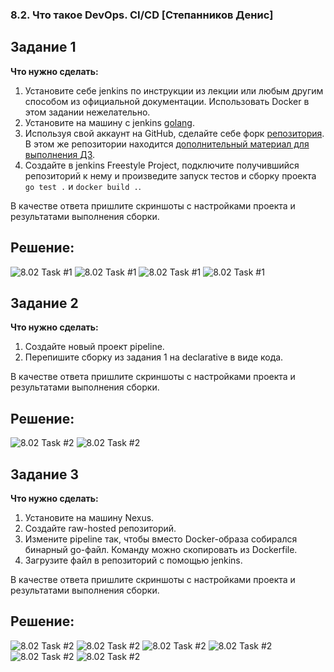 ### 8.2. Что такое DevOps. СI/СD [Степанников Денис]
## Задание 1
**Что нужно сделать:**

1. Установите себе jenkins по инструкции из лекции или любым другим способом из официальной документации. Использовать Docker в этом задании нежелательно.
2. Установите на машину с jenkins [golang](https://golang.org/doc/install).
3. Используя свой аккаунт на GitHub, сделайте себе форк [репозитория](https://github.com/netology-code/sdvps-materials.git). В этом же репозитории находится [дополнительный материал для выполнения ДЗ](https://github.com/netology-code/sdvps-materials/blob/main/CICD/8.2-hw.md).
3. Создайте в jenkins Freestyle Project, подключите получившийся репозиторий к нему и произведите запуск тестов и сборку проекта ```go test .``` и  ```docker build .```.

В качестве ответа пришлите скриншоты с настройками проекта и результатами выполнения сборки.


## Решение:
![8.02 Task #1](screenshots/8.02.1.1.png)
![8.02 Task #1](screenshots/8.02.1.2.png)
![8.02 Task #1](screenshots/8.02.1.3.png)
![8.02 Task #1](screenshots/8.02.1.4.png)


## Задание 2
**Что нужно сделать:**

1. Создайте новый проект pipeline.
2. Перепишите сборку из задания 1 на declarative в виде кода.

В качестве ответа пришлите скриншоты с настройками проекта и результатами выполнения сборки.



## Решение:
![8.02 Task #2](screenshots/8.02.2.1.png)
![8.02 Task #2](screenshots/8.02.2.2.png)



## Задание 3
**Что нужно сделать:**

1. Установите на машину Nexus.
1. Создайте raw-hosted репозиторий.
1. Измените pipeline так, чтобы вместо Docker-образа собирался бинарный go-файл. Команду можно скопировать из Dockerfile.
1. Загрузите файл в репозиторий с помощью jenkins.

В качестве ответа пришлите скриншоты с настройками проекта и результатами выполнения сборки.


## Решение:
![8.02 Task #2](screenshots/8.02.3.1.png)
![8.02 Task #2](screenshots/8.02.3.2.png)
![8.02 Task #2](screenshots/8.02.3.3.png)
![8.02 Task #2](screenshots/8.02.3.4.png)
![8.02 Task #2](screenshots/8.02.3.5.png)
![8.02 Task #2](screenshots/8.02.3.6.png)

